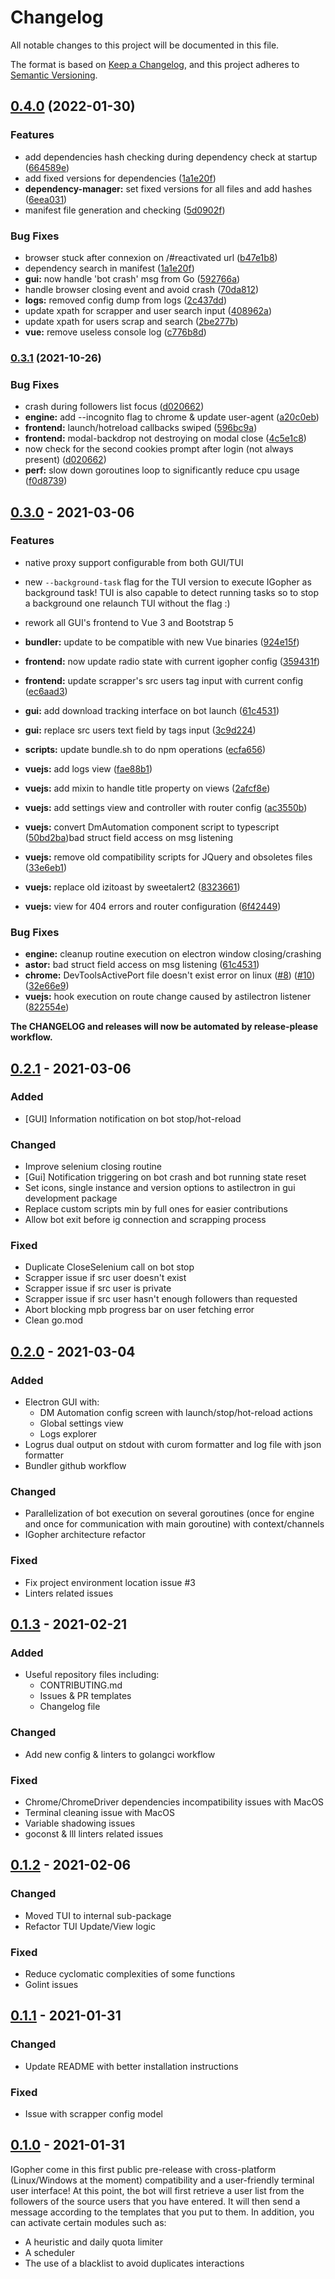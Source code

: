 # Changelog
All notable changes to this project will be documented in this file.

The format is based on [Keep a Changelog](https://keepachangelog.com/en/1.0.0/),
and this project adheres to [Semantic Versioning](https://semver.org/spec/v2.0.0.html).

## [0.4.0](https://www.github.com/hbollon/IGopher/compare/v0.3.1...v0.4.0) (2022-01-30)


### Features

* add dependencies hash checking during dependency check at startup ([664589e](https://www.github.com/hbollon/IGopher/commit/664589efc7aa7c72affaf1bde056eff916669712))
* add fixed versions for dependencies ([1a1e20f](https://www.github.com/hbollon/IGopher/commit/1a1e20fefd8798b21c8fb60350b9ba52d68a82de))
* **dependency-manager:** set fixed versions for all files and add hashes ([6eea031](https://www.github.com/hbollon/IGopher/commit/6eea031c4b97c5d7d7c1c90a9b0a48bd72fc8e1f))
* manifest file generation and checking ([5d0902f](https://www.github.com/hbollon/IGopher/commit/5d0902f359609df7a11573d197d85a471b41a7e6))


### Bug Fixes

* browser stuck after connexion on /#reactivated url ([b47e1b8](https://www.github.com/hbollon/IGopher/commit/b47e1b8d029cb6b419dac8816a4e497a2e259090))
* dependency search in manifest ([1a1e20f](https://www.github.com/hbollon/IGopher/commit/1a1e20fefd8798b21c8fb60350b9ba52d68a82de))
* **gui:** now handle 'bot crash' msg from Go ([592766a](https://www.github.com/hbollon/IGopher/commit/592766ae725157178f49c30da1249d6c5f7aaf4a))
* handle browser closing event and avoid crash ([70da812](https://www.github.com/hbollon/IGopher/commit/70da812a817f7333ed262173cc82a5ffaafe7926))
* **logs:** removed config dump from logs ([2c437dd](https://www.github.com/hbollon/IGopher/commit/2c437dd340971e834c6773de234df58c66835724))
* update xpath for scrapper and user search input ([408962a](https://www.github.com/hbollon/IGopher/commit/408962a4b5f02a235259c6bd10b3ccef152b10b8))
* update xpath for users scrap and search ([2be277b](https://www.github.com/hbollon/IGopher/commit/2be277bbd20628abc1a6821794c5ed1180b04676))
* **vue:** remove useless console log ([c776b8d](https://www.github.com/hbollon/IGopher/commit/c776b8d0871e0ddd3a358e625bb7ee24db55fe4e))

### [0.3.1](https://www.github.com/hbollon/IGopher/compare/v0.3.0...v0.3.1) (2021-10-26)


### Bug Fixes

* crash during followers list focus ([d020662](https://www.github.com/hbollon/IGopher/commit/d0206621e7548fb86e3950745461bed9797180fc))
* **engine:** add --incognito flag to chrome & update user-agent ([a20c0eb](https://www.github.com/hbollon/IGopher/commit/a20c0eba0d4b9d81f363cd647f03b5b8e012145c))
* **frontend:** launch/hotreload callbacks swiped ([596bc9a](https://www.github.com/hbollon/IGopher/commit/596bc9af65cd15564025cc2be61e0cdb71a17867))
* **frontend:** modal-backdrop not destroying on modal close ([4c5e1c8](https://www.github.com/hbollon/IGopher/commit/4c5e1c840b3f75f4474f45c6d45ceff01ffcc50d))
* now check for the second cookies prompt after login (not always present) ([d020662](https://www.github.com/hbollon/IGopher/commit/d0206621e7548fb86e3950745461bed9797180fc))
* **perf:** slow down goroutines loop to significantly reduce cpu usage ([f0d8739](https://www.github.com/hbollon/IGopher/commit/f0d87398cfe76fbc153be94fa513782832d857f0))

## [0.3.0] - 2021-03-06
### Features
* native proxy support configurable from both GUI/TUI
* new `--background-task` flag for the TUI version to execute IGopher as background task! TUI is also capable to detect running tasks so to stop a background one relaunch TUI without the flag :)
* rework all GUI's frontend to Vue 3 and Bootstrap 5
* **bundler:** update to be compatible with new Vue binaries ([924e15f](https://www.github.com/hbollon/IGopher/commit/924e15f28db14a364bc8e13713836418696ca12e))
* **frontend:** now update radio state with current igopher config ([359431f](https://www.github.com/hbollon/IGopher/commit/359431fe532f91e8c91206f463a9a58cb4aaa3db))
* **frontend:** update scrapper's src users tag input with current config ([ec6aad3](https://www.github.com/hbollon/IGopher/commit/ec6aad31a4453c5ef24a3c60afd3f434076a4f5b))
* **gui:** add download tracking interface on bot launch ([61c4531](https://www.github.com/hbollon/IGopher/commit/61c45312a3d9a579ff6d091143ea39f448c6215e))
* **gui:** replace src users text field by tags input ([3c9d224](https://www.github.com/hbollon/IGopher/commit/3c9d2244f0ce7819379b0ec62c3d19835d1c8915))
* **scripts:** update bundle.sh to do npm operations ([ecfa656](https://www.github.com/hbollon/IGopher/commit/ecfa656c050e10779cbdfc7bb31d442fbfc9568d))
* **vuejs:** add logs view ([fae88b1](https://www.github.com/hbollon/IGopher/commit/fae88b1afec71e0fadf41600235ac0d6c341ea30))
* **vuejs:** add mixin to handle title property on views ([2afcf8e](https://www.github.com/hbollon/IGopher/commit/2afcf8ec88f2a7da39414f7b32317167142c13e0))
* **vuejs:** add settings view and controller with router config ([ac3550b](https://www.github.com/hbollon/IGopher/commit/ac3550b88e4d31acc90e6d9cd55f7983bf56a1cc))
* **vuejs:** convert DmAutomation component script to typescript ([50bd2ba](https://www.github.com/hbollon/IGopher/commit/50bd2ba3eb4f5cceff5e1240d052e01fb61b3c23))bad struct field access on msg listening

* **vuejs:** remove old compatibility scripts for JQuery and obsoletes files ([33e6eb1](https://www.github.com/hbollon/IGopher/commit/33e6eb18b51850a823579f01fc8a03e54e2877f4))
* **vuejs:** replace old izitoast by sweetalert2 ([8323661](https://www.github.com/hbollon/IGopher/commit/8323661602ea3b71956a3c8564c65d2d52584d2a))
* **vuejs:** view for 404 errors and router configuration ([6f42449](https://www.github.com/hbollon/IGopher/commit/6f42449fa80277e7a760b45ffb513bd488d4a375))

### Bug Fixes

* **engine:** cleanup routine execution on electron window closing/crashing
* **astor:** bad struct field access on msg listening ([61c4531](https://www.github.com/hbollon/IGopher/commit/61c45312a3d9a579ff6d091143ea39f448c6215e))
* **chrome:** DevToolsActivePort file doesn't exist error on linux ([#8](https://www.github.com/hbollon/IGopher/issues/8)) ([#10](https://www.github.com/hbollon/IGopher/issues/10)) ([32e66e9](https://www.github.com/hbollon/IGopher/commit/32e66e954277730f29560d327e1e22b5d7bbc9a8))
* **vuejs:** hook execution on route change caused by astilectron listener ([822554e](https://www.github.com/hbollon/IGopher/commit/822554e29686cb3e745372ea0ebf80c20de79393))

**The CHANGELOG and releases will now be automated by __release-please__ workflow.**

## [0.2.1] - 2021-03-06
### Added
- [GUI] Information notification on bot stop/hot-reload
### Changed
- Improve selenium closing routine
- [Gui] Notification triggering on bot crash and bot running state reset
- Set icons, single instance and version options to astilectron in gui development package
- Replace custom scripts min by full ones for easier contributions
- Allow bot exit before ig connection and scrapping process

### Fixed
- Duplicate CloseSelenium call on bot stop
- Scrapper issue if src user doesn't exist
- Scrapper issue if src user is private
- Scrapper issue if src user hasn't enough followers than requested
- Abort blocking mpb progress bar on user fetching error
- Clean go.mod
## [0.2.0] - 2021-03-04
### Added
- Electron GUI with: 
  - DM Automation config screen with launch/stop/hot-reload actions
  - Global settings view
  - Logs explorer
- Logrus dual output on stdout with curom formatter and log file with json formatter
- Bundler github workflow
### Changed
- Parallelization of bot execution on several goroutines (once for engine and once for communication with main goroutine) with context/channels
- IGopher architecture refactor

### Fixed
- Fix project environment location issue #3
- Linters related issues
## [0.1.3] - 2021-02-21
### Added
- Useful repository files including:
  - CONTRIBUTING.md
  - Issues & PR templates
  - Changelog file

### Changed
- Add new config & linters to golangci workflow

### Fixed
- Chrome/ChromeDriver dependencies incompatibility issues with MacOS
- Terminal cleaning issue with MacOS
- Variable shadowing issues
- goconst & lll linters related issues

## [0.1.2] - 2021-02-06
### Changed
- Moved TUI to internal sub-package
- Refactor TUI Update/View logic

### Fixed
- Reduce cyclomatic complexities of some functions
- Golint issues

## [0.1.1] - 2021-01-31
### Changed
- Update README with better installation instructions

### Fixed
- Issue with scrapper config model

## [0.1.0] - 2021-01-31
IGopher come in this first public pre-release with cross-platform (Linux/Windows at the moment) compatibility and a user-friendly terminal user interface!
At this point, the bot will first retrieve a user list from the followers of the source users that you have entered. It will then send a message according to the templates that you put to them.
In addition, you can activate certain modules such as:

- A heuristic and daily quota limiter
- A scheduler
- The use of a blacklist to avoid duplicates interactions

[0.3.0]: https://github.com/hbollon/igopher/compare/v0.2.1...v0.3.0
[0.2.1]: https://github.com/hbollon/igopher/compare/v0.2.0...v0.2.1
[0.2.0]: https://github.com/hbollon/igopher/compare/v0.1.3...v0.2.0
[0.1.3]: https://github.com/hbollon/igopher/compare/v0.1.2...v0.1.3
[0.1.2]: https://github.com/hbollon/igopher/compare/v0.1.1...v0.1.2
[0.1.1]: https://github.com/hbollon/igopher/compare/v0.1.0...v0.1.1
[0.1.0]: https://github.com/hbollon/igopher/releases/tag/v0.1.0
